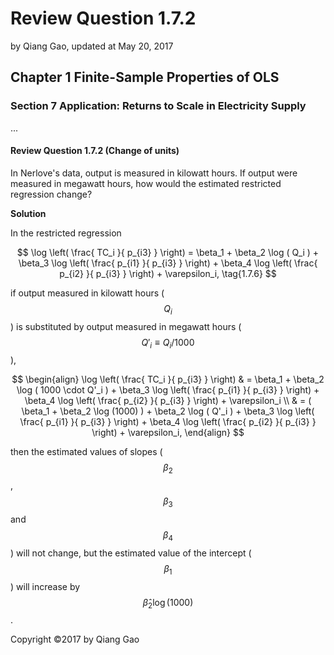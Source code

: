 # Review Question 1.7.2

by Qiang Gao, updated at May 20, 2017

## Chapter 1 Finite-Sample Properties of OLS

### Section 7 Application: Returns to Scale in Electricity Supply

...

#### Review Question 1.7.2 \(Change of units\)

In Nerlove's data, output is measured in kilowatt hours. If output were measured in megawatt hours, how would the estimated restricted regression change?

**Solution**

In the restricted regression

$$
\log \left( \frac{ TC_i }{ p_{i3} } \right) =
\beta_1 + \beta_2 \log ( Q_i ) + \beta_3 \log
\left( \frac{ p_{i1} }{ p_{i3} } \right) + \beta_4 \log
\left( \frac{ p_{i2} }{ p_{i3} } \right) +
\varepsilon_i,
\tag{1.7.6}
$$

if output measured in kilowatt hours \($$Q_i$$\) is substituted by output measured in megawatt hours \($$Q'_i \equiv Q_i / 1000$$\),

$$
\begin{align}
\log \left( \frac{ TC_i }{ p_{i3} } \right) & =
\beta_1 + \beta_2 \log ( 1000 \cdot Q'_i ) + \beta_3 \log
\left( \frac{ p_{i1} }{ p_{i3} } \right) + \beta_4 \log
\left( \frac{ p_{i2} }{ p_{i3} } \right) +
\varepsilon_i
\\ & =
( \beta_1 + \beta_2 \log (1000) ) +
\beta_2 \log ( Q'_i ) + \beta_3 \log
\left( \frac{ p_{i1} }{ p_{i3} } \right) + \beta_4 \log
\left( \frac{ p_{i2} }{ p_{i3} } \right) +
\varepsilon_i,
\end{align}
$$

then the estimated values of slopes \($$\beta_2$$, $$\beta_3$$ and $$\beta_4$$\) will not change, but the estimated value of the intercept \($$\beta_1$$\) will increase by $$\hat{\beta}_2 \log (1000)$$.

Copyright ©2017 by Qiang Gao

